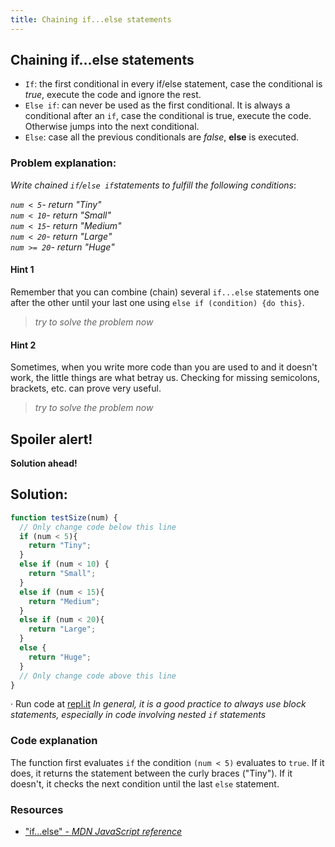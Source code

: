 ```yaml
---
title: Chaining if...else statements
---
```

## Chaining if...else statements

* ```If```: the first conditional in every if/else statement, case the conditional is *true*, execute the code and ignore the rest.
* ```Else if```: can never be used as the first conditional. It is always a conditional after an ```if```, case the conditional is true, execute the code. Otherwise jumps into the next conditional.
* ```Else```: case all the previous conditionals are *false*, **else** is executed.

### Problem explanation:
_Write chained  `if`/`else if`statements to fulfill the following conditions_:

_`num < 5`- return "Tiny"  
`num < 10`- return "Small"  
`num < 15`- return "Medium"  
`num < 20`- return "Large"  
`num >= 20`- return "Huge"_

#### Hint 1
Remember that you can combine (chain) several `if...else` statements one after the other until your last one using `else if (condition) {do this}`.
> _try to solve the problem now_
> 
> 
#### Hint 2
Sometimes, when you write more code than you are used to and it doesn't work, the little things are what betray us. Checking for missing semicolons, brackets, etc. can prove very useful.
> _try to solve the problem now_

## Spoiler alert!

**Solution ahead!**


## Solution:
```javascript
function testSize(num) {
  // Only change code below this line
  if (num < 5){
    return "Tiny";
  }
  else if (num < 10) {
    return "Small";
  }
  else if (num < 15){
    return "Medium";
  }
  else if (num < 20){
    return "Large";
  }
  else {
    return "Huge";
  }
  // Only change code above this line
}
```

· Run code at [repl.it](https://repl.it/@AdrianSkar/Basic-JS-Chaining-ifelse-statements)
_In general, it is a good practice to always use block statements, especially in code involving nested `if` statements_
### Code explanation
The function first evaluates `if` the condition `(num < 5)` evaluates to `true`. If it does, it returns the statement between the curly braces ("Tiny"). If it doesn't, it checks the next condition until the last `else` statement. 


### Resources

- ["if...else" - *MDN JavaScript reference*](https://developer.mozilla.org/en-US/docs/Web/JavaScript/Reference/Statements/if...else)
<!--stackedit_data:
eyJoaXN0b3J5IjpbMTE0MDQ0NDE1NCwtMTU4ODQ4ODgzNiwtMj
AwMTY3MTAwOV19
-->
